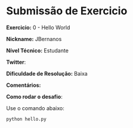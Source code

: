 # Submissão de Exercicio

**Exercicio:** 0 - Hello World

**Nickname:** JBernanos

**Nível Técnico:** Estudante

**Twitter**: 

**Dificuldade de Resolução:** Baixa

**Comentários:** 

**Como rodar o desafio**: 

Use o comando abaixo: 
```bash
python hello.py
```